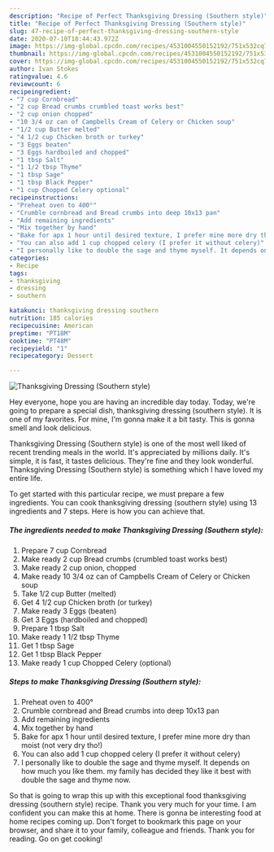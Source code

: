 ```yaml
---
description: "Recipe of Perfect Thanksgiving Dressing (Southern style)"
title: "Recipe of Perfect Thanksgiving Dressing (Southern style)"
slug: 47-recipe-of-perfect-thanksgiving-dressing-southern-style
date: 2020-07-10T18:44:43.972Z
image: https://img-global.cpcdn.com/recipes/4531004550152192/751x532cq70/thanksgiving-dressing-southern-style-recipe-main-photo.jpg
thumbnail: https://img-global.cpcdn.com/recipes/4531004550152192/751x532cq70/thanksgiving-dressing-southern-style-recipe-main-photo.jpg
cover: https://img-global.cpcdn.com/recipes/4531004550152192/751x532cq70/thanksgiving-dressing-southern-style-recipe-main-photo.jpg
author: Ivan Stokes
ratingvalue: 4.6
reviewcount: 6
recipeingredient:
- "7 cup Cornbread"
- "2 cup Bread crumbs crumbled toast works best"
- "2 cup onion chopped"
- "10 3/4 oz can of Campbells Cream of Celery or Chicken soup"
- "1/2 cup Butter melted"
- "4 1/2 cup Chicken broth or turkey"
- "3 Eggs beaten"
- "3 Eggs hardboiled and chopped"
- "1 tbsp Salt"
- "1 1/2 tbsp Thyme"
- "1 tbsp Sage"
- "1 tbsp Black Pepper"
- "1 cup Chopped Celery optional"
recipeinstructions:
- "Preheat oven to 400°"
- "Crumble cornbread and Bread crumbs into deep 10x13 pan"
- "Add remaining ingredients"
- "Mix together by hand"
- "Bake for apx 1 hour until desired texture, I prefer mine more dry than moist (not very dry tho!)"
- "You can also add 1 cup chopped celery (I prefer it without celery)"
- "I personally like to double the sage and thyme myself. It depends on how much you like them. my family has decided they like it best with double the sage and thyme now."
categories:
- Recipe
tags:
- thanksgiving
- dressing
- southern

katakunci: thanksgiving dressing southern 
nutrition: 185 calories
recipecuisine: American
preptime: "PT18M"
cooktime: "PT48M"
recipeyield: "1"
recipecategory: Dessert

---
```



![Thanksgiving Dressing (Southern style)](https://img-global.cpcdn.com/recipes/4531004550152192/751x532cq70/thanksgiving-dressing-southern-style-recipe-main-photo.jpg)

Hey everyone, hope you are having an incredible day today. Today, we're going to prepare a special dish, thanksgiving dressing (southern style). It is one of my favorites. For mine, I'm gonna make it a bit tasty. This is gonna smell and look delicious.



Thanksgiving Dressing (Southern style) is one of the most well liked of recent trending meals in the world. It's appreciated by millions daily. It's simple, it is fast, it tastes delicious. They're fine and they look wonderful. Thanksgiving Dressing (Southern style) is something which I have loved my entire life.


To get started with this particular recipe, we must prepare a few ingredients. You can cook thanksgiving dressing (southern style) using 13 ingredients and 7 steps. Here is how you can achieve that.

<!--inarticleads1-->

##### The ingredients needed to make Thanksgiving Dressing (Southern style):

1. Prepare 7 cup Cornbread
1. Make ready 2 cup Bread crumbs (crumbled toast works best)
1. Make ready 2 cup onion, chopped
1. Make ready 10 3/4 oz can of Campbells Cream of Celery or Chicken soup
1. Take 1/2 cup Butter (melted)
1. Get 4 1/2 cup Chicken broth (or turkey)
1. Make ready 3 Eggs (beaten)
1. Get 3 Eggs (hardboiled and chopped)
1. Prepare 1 tbsp Salt
1. Make ready 1 1/2 tbsp Thyme
1. Get 1 tbsp Sage
1. Get 1 tbsp Black Pepper
1. Make ready 1 cup Chopped Celery (optional)




<!--inarticleads2-->

##### Steps to make Thanksgiving Dressing (Southern style):

1. Preheat oven to 400°
1. Crumble cornbread and Bread crumbs into deep 10x13 pan
1. Add remaining ingredients
1. Mix together by hand
1. Bake for apx 1 hour until desired texture, I prefer mine more dry than moist (not very dry tho!)
1. You can also add 1 cup chopped celery (I prefer it without celery)
1. I personally like to double the sage and thyme myself. It depends on how much you like them. my family has decided they like it best with double the sage and thyme now.




So that is going to wrap this up with this exceptional food thanksgiving dressing (southern style) recipe. Thank you very much for your time. I am confident you can make this at home. There is gonna be interesting food at home recipes coming up. Don't forget to bookmark this page on your browser, and share it to your family, colleague and friends. Thank you for reading. Go on get cooking!
